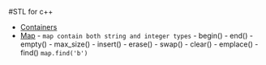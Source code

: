 #STL for c++
- [Containers](https://cplusplus.com/reference/stl)
- [Map](https://cplusplus.com/reference/map/map)
        - `map contain both string and integer types`
        - begin()
        - end()
        - empty()
        - max_size()
        - insert()
        - erase()
        - swap()
        - clear()
        - emplace()
        - find() `map.find('b')`
